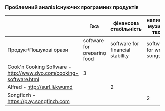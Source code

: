 ### Проблемний аналіз існуючих програмних продуктів

|                                                                    | їжа                         | фінансова стабільність           | написання музичних творів     | Тип ліцензії | Примітка    |
| -----------                                                        | -----------                 | -----------                      | -----------                   | -----------  | ----------- |
| Продукт/Пошукові фрази                                             | software for preparing food | software for financial stability | software for writing songs    |              |             |
| Cook'n Cooking Software - http://www.dvo.com/cooking-software.html | 3                           |                                  |                               | Proprietary  |             |
| Alfred - http://surl.li/kwumd                                      |                             | 2                                |                               | ShareWare    |             |
| Songficnh - https://play.songfinch.com                             |                             |                                  | 2                             | Shareware    |             |
                          
